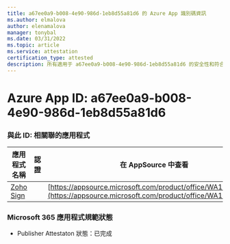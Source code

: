 ```yaml
---
title: a67ee0a9-b008-4e90-986d-1eb8d55a81d6 的 Azure App 識別碼資訊
ms.author: elmalova
author: elenamalova
manager: tonybal
ms.date: 03/31/2022
ms.topic: article
ms.service: attestation
certification_type: attested
description: 所有適用于 a67ee0a9-b008-4e90-986d-1eb8d55a81d6 的安全性和符合性資訊資訊。
---
```

# <a name="azure-app-id-a67ee0a9-b008-4e90-986d-1eb8d55a81d6"></a>Azure App ID: a67ee0a9-b008-4e90-986d-1eb8d55a81d6


### <a name="apps-associated-with-this-id"></a>與此 ID: 相關聯的應用程式
| **應用程式名稱** | **認證** | **在 AppSource 中查看** |
|--------------|---------------|-----------------------|
| [Zoho Sign](../forward/WA104382011.md) |  | [https://appsource.microsoft.com/product/office/WA104382011](https://appsource.microsoft.com/product/office/WA104382011) |

### <a name="microsoft-365-app-compliance-status"></a>Microsoft 365 應用程式規範狀態
- Publisher Attestaton 狀態：已完成

